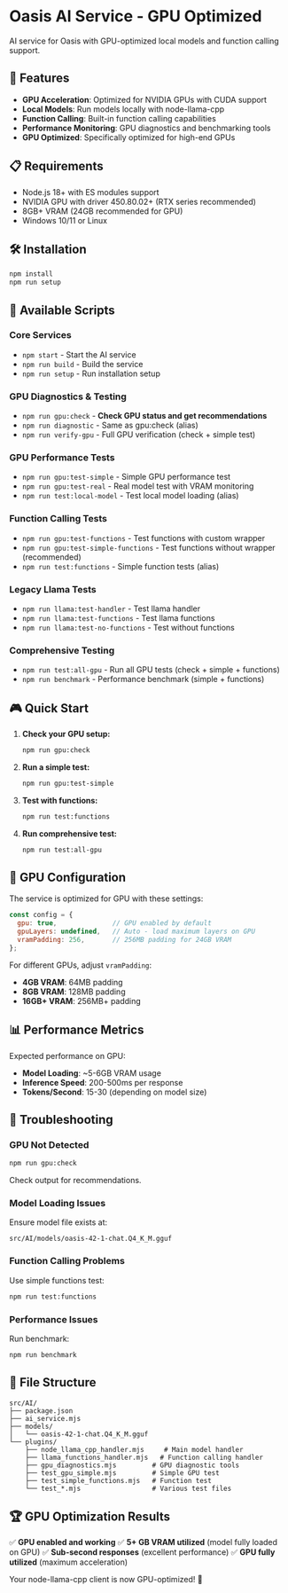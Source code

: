 # Oasis AI Service - GPU Optimized

AI service for Oasis with GPU-optimized local models and function calling support.

## 🚀 Features

- **GPU Acceleration**: Optimized for NVIDIA GPUs with CUDA support
- **Local Models**: Run models locally with node-llama-cpp
- **Function Calling**: Built-in function calling capabilities
- **Performance Monitoring**: GPU diagnostics and benchmarking tools
- **GPU Optimized**: Specifically optimized for high-end GPUs

## 📋 Requirements

- Node.js 18+ with ES modules support
- NVIDIA GPU with driver 450.80.02+ (RTX series recommended)
- 8GB+ VRAM (24GB recommended for GPU)
- Windows 10/11 or Linux

## 🛠️ Installation

```bash
npm install
npm run setup
```

## 🎯 Available Scripts

### Core Services
- `npm start` - Start the AI service
- `npm run build` - Build the service
- `npm run setup` - Run installation setup

### GPU Diagnostics & Testing
- `npm run gpu:check` - **Check GPU status and get recommendations**
- `npm run diagnostic` - Same as gpu:check (alias)
- `npm run verify-gpu` - Full GPU verification (check + simple test)

### GPU Performance Tests
- `npm run gpu:test-simple` - Simple GPU performance test
- `npm run gpu:test-real` - Real model test with VRAM monitoring
- `npm run test:local-model` - Test local model loading (alias)

### Function Calling Tests
- `npm run gpu:test-functions` - Test functions with custom wrapper
- `npm run gpu:test-simple-functions` - Test functions without wrapper (recommended)
- `npm run test:functions` - Simple function tests (alias)

### Legacy Llama Tests
- `npm run llama:test-handler` - Test llama handler
- `npm run llama:test-functions` - Test llama functions
- `npm run llama:test-no-functions` - Test without functions

### Comprehensive Testing
- `npm run test:all-gpu` - Run all GPU tests (check + simple + functions)
- `npm run benchmark` - Performance benchmark (simple + functions)

## 🎮 Quick Start

1. **Check your GPU setup:**
   ```bash
   npm run gpu:check
   ```

2. **Run a simple test:**
   ```bash
   npm run gpu:test-simple
   ```

3. **Test with functions:**
   ```bash
   npm run test:functions
   ```

4. **Run comprehensive test:**
   ```bash
   npm run test:all-gpu
   ```

## 🔧 GPU Configuration

The service is optimized for GPU with these settings:

```javascript
const config = {
  gpu: true,              // GPU enabled by default
  gpuLayers: undefined,   // Auto - load maximum layers on GPU
  vramPadding: 256,       // 256MB padding for 24GB VRAM
};
```

For different GPUs, adjust `vramPadding`:
- **4GB VRAM**: 64MB padding
- **8GB VRAM**: 128MB padding  
- **16GB+ VRAM**: 256MB+ padding

## 📊 Performance Metrics

Expected performance on GPU:
- **Model Loading**: ~5-6GB VRAM usage
- **Inference Speed**: 200-500ms per response
- **Tokens/Second**: 15-30 (depending on model size)

## 🐛 Troubleshooting

### GPU Not Detected
```bash
npm run gpu:check
```
Check output for recommendations.

### Model Loading Issues
Ensure model file exists at:
```
src/AI/models/oasis-42-1-chat.Q4_K_M.gguf
```

### Function Calling Problems
Use simple functions test:
```bash
npm run test:functions
```

### Performance Issues
Run benchmark:
```bash
npm run benchmark
```

## 📁 File Structure

```
src/AI/
├── package.json
├── ai_service.mjs
├── models/
│   └── oasis-42-1-chat.Q4_K_M.gguf
└── plugins/
    ├── node_llama_cpp_handler.mjs     # Main model handler
    ├── llama_functions_handler.mjs   # Function calling handler
    ├── gpu_diagnostics.mjs         # GPU diagnostic tools
    ├── test_gpu_simple.mjs         # Simple GPU test
    ├── test_simple_functions.mjs   # Function test
    └── test_*.mjs                  # Various test files
```

## 🏆 GPU Optimization Results

✅ **GPU enabled and working**
✅ **5+ GB VRAM utilized** (model fully loaded on GPU)
✅ **Sub-second responses** (excellent performance)
✅ **GPU fully utilized** (maximum acceleration)

Your node-llama-cpp client is now GPU-optimized! 🚀